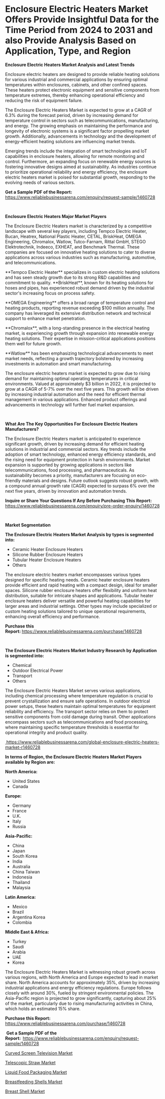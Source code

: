 <p><h1>Enclosure Electric Heaters Market Offers Provide Insightful Data for the Time Period from 2024 to 2031 and also Provide Analysis Based on Application, Type, and Region</h1></p><p><strong>Enclosure Electric Heaters Market Analysis and Latest Trends</strong></p>
<p><p>Enclosure electric heaters are designed to provide reliable heating solutions for various industrial and commercial applications by ensuring optimal temperatures within enclosures, cabinets, and other confined spaces. These heaters protect electronic equipment and sensitive components from temperature extremes, thereby enhancing operational efficiency and reducing the risk of equipment failure.</p><p>The Enclosure Electric Heaters Market is expected to grow at a CAGR of 6.3% during the forecast period, driven by increasing demand for temperature control in sectors such as telecommunications, manufacturing, and energy. The growing emphasis on maintaining the performance and longevity of electronic systems is a significant factor propelling market growth. Additionally, advancements in technology and the development of energy-efficient heating solutions are influencing market trends.</p><p>Emerging trends include the integration of smart technologies and IoT capabilities in enclosure heaters, allowing for remote monitoring and control. Furthermore, an expanding focus on renewable energy sources is fostering innovative designs aimed at sustainability. As industries continue to prioritize operational reliability and energy efficiency, the enclosure electric heaters market is poised for substantial growth, responding to the evolving needs of various sectors.</p></p>
<p><strong>Get a Sample PDF of the Report:&nbsp;</strong> <a href="https://www.reliablebusinessarena.com/enquiry/request-sample/1460728?utm_campaign=1766&utm_medium=2&utm_source=Github&utm_content=ia&utm_term=11122024&utm_id=enclosure-electric-heaters">https://www.reliablebusinessarena.com/enquiry/request-sample/1460728</a></p>
<p>&nbsp;</p>
<p><strong>Enclosure Electric Heaters Major Market Players</strong></p>
<p><p>The Enclosure Electric Heaters market is characterized by a competitive landscape with several key players, including Tempco Electric Heater, Bucan, Heatrex, National Plastic Heater, CETAL, BriskHeat, OMEGA Engineering, Chromalox, Watlow, Tutco-Farnam, Rittal GmbH, STEGO Elektrotechnik, Indeeco, EXHEAT, and Benchmark Thermal. These companies are focused on innovative heating solutions to cater to diverse applications across various industries such as manufacturing, automotive, and telecommunications.</p><p>**Tempco Electric Heater** specializes in custom electric heating solutions and has seen steady growth due to its strong R&D capabilities and commitment to quality. **BriskHeat**, known for its heating solutions for hoses and pipes, has experienced robust demand driven by the industrial sector's increasing focus on process safety.</p><p>**OMEGA Engineering** offers a broad range of temperature control and heating products, reporting revenue exceeding $100 million annually. The company has leveraged its extensive distribution network and technical support to enhance market penetration.</p><p>**Chromalox**, with a long-standing presence in the electrical heating market, is experiencing growth through expansion into renewable energy heating solutions. Their expertise in mission-critical applications positions them well for future growth. </p><p>**Watlow** has been emphasizing technological advancements to meet market needs, reflecting a growth trajectory bolstered by increasing investments in automation and smart manufacturing.</p><p>The enclosure electric heaters market is expected to grow due to rising demand for maintaining optimal operating temperatures in critical environments. Valued at approximately $3 billion in 2022, it is projected to grow at a CAGR of 5-7% over the next five years. This growth will be driven by increasing industrial automation and the need for efficient thermal management in various applications. Enhanced product offerings and advancements in technology will further fuel market expansion.</p></p>
<p>&nbsp;</p>
<p><strong>What Are The Key Opportunities For Enclosure Electric Heaters Manufacturers?</strong></p>
<p><p>The Enclosure Electric Heaters market is anticipated to experience significant growth, driven by increasing demand for efficient heating solutions in industrial and commercial sectors. Key trends include the adoption of smart technology, enhanced energy efficiency standards, and the rising need for equipment protection in harsh environments. Market expansion is supported by growing applications in sectors like telecommunications, food processing, and pharmaceuticals. As sustainability becomes a priority, manufacturers are focusing on eco-friendly materials and designs. Future outlook suggests robust growth, with a compound annual growth rate (CAGR) expected to surpass 6% over the next five years, driven by innovation and automation trends.</p></p>
<p><strong>Inquire or Share Your Questions If Any Before Purchasing This Report:</strong> <a href="https://www.reliablebusinessarena.com/enquiry/pre-order-enquiry/1460728?utm_campaign=1766&utm_medium=2&utm_source=Github&utm_content=ia&utm_term=11122024&utm_id=enclosure-electric-heaters">https://www.reliablebusinessarena.com/enquiry/pre-order-enquiry/1460728</a></p>
<p>&nbsp;</p>
<p><strong>Market Segmentation</strong></p>
<p><strong>The Enclosure Electric Heaters Market Analysis by types is segmented into:</strong></p>
<p><ul><li>Ceramic Heater Enclosure Heaters</li><li>Silicone Rubber Enclosure Heaters</li><li>Tubular Heater Enclosure Heaters</li><li>Others</li></ul></p>
<p><p>The enclosure electric heaters market encompasses various types designed for specific heating needs. Ceramic heater enclosure heaters provide efficient and rapid heating with a compact design, ideal for smaller spaces. Silicone rubber enclosure heaters offer flexibility and uniform heat distribution, suitable for intricate shapes and applications. Tubular heater enclosure heaters deliver versatile and powerful heating capabilities for larger areas and industrial settings. Other types may include specialized or custom heating solutions tailored to unique operational requirements, enhancing overall efficiency and performance.</p></p>
<p><strong>Purchase this Report:&nbsp;</strong><a href="https://www.reliablebusinessarena.com/purchase/1460728?utm_campaign=1766&utm_medium=2&utm_source=Github&utm_content=ia&utm_term=11122024&utm_id=enclosure-electric-heaters">https://www.reliablebusinessarena.com/purchase/1460728</a></p>
<p>&nbsp;</p>
<p><strong>The Enclosure Electric Heaters Market Industry Research by Application is segmented into:</strong></p>
<p><ul><li>Chemical</li><li>Outdoor Electrical Power</li><li>Transport</li><li>Others</li></ul></p>
<p><p>The Enclosure Electric Heaters Market serves various applications, including chemical processing where temperature regulation is crucial to prevent crystallization and ensure safe operations. In outdoor electrical power setups, these heaters maintain optimal temperatures for equipment reliability and efficiency. The transport sector relies on them to protect sensitive components from cold damage during transit. Other applications encompass sectors such as telecommunications and food processing, where maintaining specific temperature thresholds is essential for operational integrity and product quality.</p></p>
<p><a href="https://www.reliablebusinessarena.com/global-enclosure-electric-heaters-market-r1460728?utm_campaign=1766&utm_medium=2&utm_source=Github&utm_content=ia&utm_term=11122024&utm_id=enclosure-electric-heaters">&nbsp;https://www.reliablebusinessarena.com/global-enclosure-electric-heaters-market-r1460728</a></p>
<p><strong>In terms of Region, the Enclosure Electric Heaters Market Players available by Region are:</strong></p>
<p>
    <p> <strong> North America: </strong>
        <ul>
            <li>United States</li>
            <li>Canada</li>
        </ul>
        </p> 
    <p> <strong> Europe: </strong>
        <ul>
            <li>Germany</li>
            <li>France</li>
            <li>U.K.</li>
            <li>Italy</li>
            <li>Russia</li>
        </ul>
        </p> 
    <p> <strong> Asia-Pacific: </strong>
        <ul>
            <li>China</li>
            <li>Japan</li>
            <li>South Korea</li>
            <li>India</li>
            <li>Australia</li>
            <li>China Taiwan</li>
            <li>Indonesia</li>
            <li>Thailand</li>
            <li>Malaysia</li>
        </ul>
        </p> 
    <p> <strong> Latin America: </strong>
        <ul>
            <li>Mexico</li>
            <li>Brazil</li>
            <li>Argentina Korea</li>
            <li>Colombia</li>
        </ul>
        </p> 
    <p> <strong> Middle East & Africa: </strong>
        <ul>
            <li>Turkey</li>
            <li>Saudi</li>
            <li>Arabia</li>
            <li>UAE</li>
            <li>Korea</li>
        </ul>
    </p>
    </p>
<p><p>The Enclosure Electric Heaters Market is witnessing robust growth across various regions, with North America and Europe expected to lead in market share. North America accounts for approximately 35%, driven by increasing industrial applications and energy efficiency regulations. Europe follows closely with around 30%, fueled by stringent environmental policies. The Asia-Pacific region is projected to grow significantly, capturing about 25% of the market, particularly due to rising manufacturing activities in China, which holds an estimated 15% share.</p></p>
<p><strong>Purchase this Report: </strong><a href="https://www.reliablebusinessarena.com/purchase/1460728?utm_campaign=1766&utm_medium=2&utm_source=Github&utm_content=ia&utm_term=11122024&utm_id=enclosure-electric-heaters">https://www.reliablebusinessarena.com/purchase/1460728</a></p>
<p>&nbsp;<strong>Get a Sample PDF of the Report:&nbsp;&nbsp;</strong><a href="https://www.reliablebusinessarena.com/enquiry/request-sample/1460728?utm_campaign=1766&utm_medium=2&utm_source=Github&utm_content=ia&utm_term=11122024&utm_id=enclosure-electric-heaters">https://www.reliablebusinessarena.com/enquiry/request-sample/1460728</a></p>
<p><strong></strong></p>
<p><p><a href="https://www.linkedin.com/pulse/forecasts-curved-screen-television-market-anticipated-128-pqd0c?utm_campaign=1766&utm_medium=2&utm_source=Github&utm_content=ia&utm_term=11122024&utm_id=enclosure-electric-heaters">Curved Screen Television Market</a></p><p><a href="https://www.linkedin.com/pulse/telescopic-straw-market-sizeshare-recent-development-sales-i9oxc?utm_campaign=1766&utm_medium=2&utm_source=Github&utm_content=ia&utm_term=11122024&utm_id=enclosure-electric-heaters">Telescopic Straw Market</a></p><p><a href="https://www.linkedin.com/pulse/analytics-driven-insights-liquid-food-pack-insight-burst-ekekc?utm_campaign=1766&utm_medium=2&utm_source=Github&utm_content=ia&utm_term=11122024&utm_id=enclosure-electric-heaters">Liquid Food Packaging Market</a></p><p><a href="https://www.linkedin.com/pulse/analyzing-hashub-gbd8f?utm_campaign=1766&utm_medium=2&utm_source=Github&utm_content=ia&utm_term=11122024&utm_id=enclosure-electric-heaters">Breastfeeding Shells Market</a></p><p><a href="https://www.linkedin.com/pulse/market-insights-evaluating-competitors-breast-shell-projected-4ka5c?utm_campaign=1766&utm_medium=2&utm_source=Github&utm_content=ia&utm_term=11122024&utm_id=enclosure-electric-heaters">Breast Shell Market</a></p></p>